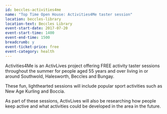 ```yaml
---
id: beccles-activities4me
name: "Top Time Open House: Activities4Me taster session"
location: beccles-library
location-text: Beccles Library
event-start-date: 2017-07-20
event-start-time: 1400
event-end-time: 1500
breadcrumb: y
event-ticket-price: free
event-category: health
---
```


Activities4Me is an ActivLives project offering FREE activity taster sessions throughout the summer for people aged 55 years and over living in or around Southwold, Halesworth, Beccles and Bungay.

These fun, lighthearted sessions will include popular sport activities such as New Age Kurling and Boccia.

As part of these sessions, ActivLives will also be researching how people keep active and what activities could be developed in the area in the future.
